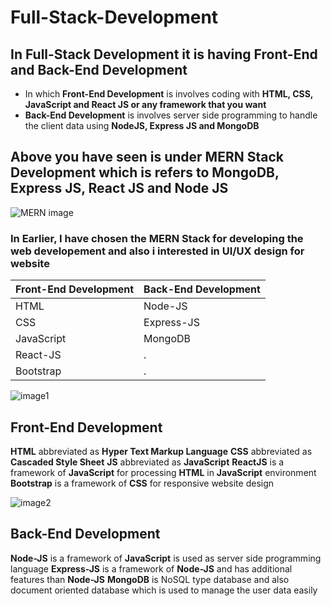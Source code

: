 # Full-Stack-Development

## In Full-Stack Development it is having Front-End and Back-End Development

- In which **Front-End Development** is involves coding with **HTML, CSS, JavaScript and React JS or any framework that you want**
- **Back-End Development** is involves server side programming to handle the client data using **NodeJS, Express JS and MongoDB**

## Above you have seen is under MERN Stack Development which is refers to MongoDB, Express JS, React JS and Node JS

![MERN image](https://external-content.duckduckgo.com/iu/?u=https%3A%2F%2Ftse1.mm.bing.net%2Fth%3Fid%3DOIP.z7UAK6E4o__BgaNeHt5OQQHaDr%26pid%3DApi&f=1)

### In Earlier, I have chosen the MERN Stack for developing the web developement and also i interested in UI/UX design for website

Front-End Development | Back-End Development 
----------------------|---------------------
HTML | Node-JS
CSS | Express-JS
JavaScript | MongoDB
React-JS | .
Bootstrap | .

![image1](https://external-content.duckduckgo.com/iu/?u=https%3A%2F%2Ftse2.mm.bing.net%2Fth%3Fid%3DOIP.I7qmYRkgL65i6KzDuUFVMQHaFj%26pid%3DApi&f=1)

## Front-End Development

**HTML** abbreviated as **Hyper Text Markup Language**
**CSS** abbreviated as **Cascaded Style Sheet**
**JS** abbreviated as **JavaScript**
**ReactJS** is a framework of **JavaScript** for processing **HTML** in **JavaScript** environment
**Bootstrap** is a framework of **CSS** for responsive website design

![image2](https://external-content.duckduckgo.com/iu/?u=https%3A%2F%2Ftse4.mm.bing.net%2Fth%3Fid%3DOIP.NeILIWhh1eENMTv2oLDThgHaEE%26pid%3DApi&f=1)

## Back-End Development

**Node-JS** is a framework of **JavaScript** is used as server side programming language
**Express-JS** is a framework of **Node-JS** and has additional features than **Node-JS**
**MongoDB** is NoSQL type database and also document oriented database which is used to manage the user data easily
